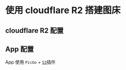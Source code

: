 # 使用 cloudflare R2 搭建图床

## cloudflare R2 配置

## App 配置

App 使用 `PicGo` + [`S3`](https://github.com/wayjam/picgo-plugin-s3)插件
